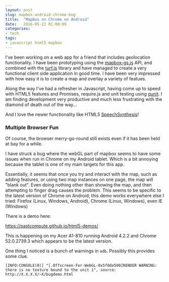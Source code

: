 ```yaml
---
layout: post
slug: mapbox-android-chrome-bug
title:  "Mapbox on Chrome on Android"
date:   2016-05-22 01:00:00
categories:
- tech
tags:
- javascript html5 mapbox
---
```


I've been working on a web app for a friend that includes geolocation functionality.
I have been prototyping using the [mapbox-gs.js](https://www.mapbox.com/mapbox-gl-js/api) API, and combined with the [turf.js](http://turfjs.org) library and have managed to create a very functional client side application in good time.
I have been very impressed with how easy it is to create a map and overlay a variety of featues.

Along the way I've had a refresher in Javascript, having come up to speed with HTML5 features and Promises, require.js and unit testing using [qunit](https://qunitjs.com). I am finding development very productive and much less frustrating with the diamond of death out of the way...

And I love the newer functionality like HTML5 [SpeechSynthesis](https://developer.mozilla.org/en-US/docs/Web/API/SpeechSynthesis)!

### Multiple Browser Fun

Of course, the browser merry-go-round still exists even if it has been held at bay for a while.

I have struck a bug where the webGL part of mapbox seems to have some issues when run in Chrome on my Android tablet. Which is a bit annoying because the tablet is one of my main targets for this app.

Essentially, it seems that once you try and interact with the map, such as adding features, or using two map instances on one page, the map will "blank out". Even doing nothing other than showing the map, and then attempting to finger drag causes the problem. This seems to be specific to the latest version of Chrome on Android; this demo works everywhere else I tried: Firefox (Linux, Windows, Android), Chrome (Linux, Windows), even IE (Windows)

There is a demo here:

https://pastcompute.github.io/html5-demos/

This is happening on my Acer A1-810 running Android 4.2.2 and Chrome 52.0.2739.3 which appears to be the latest version.

One thing I noticed is a bunch of warnings in `adb`. Possibly this provides some clue.

```
[INFO:CONSOLE(0)] "[.Offscreen-For-WebGL-0x5f0de500]RENDER WARNING: there is no texture bound to the unit 1", source: http://X.X.X.X/~X/bugdemo.html
```
